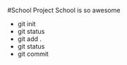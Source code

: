 #School Project
School is so awesome

* git init
* git status
* git add .
* git status
* git commit 